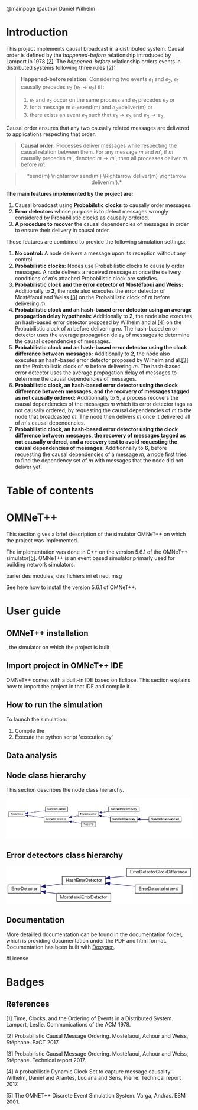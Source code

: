 @mainpage
@author Daniel Wilhelm

# Introduction

This project implements causal broadcast in a distributed system.
Causal order is defined by the *happened-before* relationship introduced by Lamport in 1978 [[2]](https://amturing.acm.org/p558-lamport.pdf). 
The *happened-before* relationship orders events in distributed systems following three rules [[2]](https://amturing.acm.org/p558-lamport.pdf):

>**Happened-before relation:**
>	Considering two events $e_1$ and $e_2$, $e_1$ causally precedes $e_2$ ($e_1 \rightarrow e_2$) iff:
>	1. $e_1$ and $e_2$ occur on the same process and $e_1$ precedes $e_2$ or
>	2. for a message m $e_1$=send(m) and $e_2$=deliver(m) or
>	3. there exists an event $e_3$ such that $e_1\rightarrow e_3$ and $e_3\rightarrow e_2$.

Causal order ensures that any two causally related messages are delivered to applications respecting that order. 

>**Causal order:** 
>	Processes deliver messages while respecting the causal relation between them.
>	For any message $m$ and $m'$, if $m$ causally precedes $m'$, denoted $m\rightarrow m'$, then all processes deliver $m$ before $m'$:

>	<center>*send(m) \rightarrow send(m') \Rightarrow deliver(m) \rightarrow deliver(m').* </center>

**The main features implemented by the project are:**
1. Causal broadcast using **Probabilstic clocks** to causally order messages. 
2. **Error detectors** whose purpose is to detect messages wrongly considered by Probabilistic clocks as causally ordered.
3. **A procedure to recover** the causal dependencies of messages in order to ensure their delivery in causal order. 

Those features are combined to provide the following simulation settings:

1. **No control:** A node delivers a message upon its reception without any control. 
2. **Probabilistic clocks:** Nodes use Probabilistic clocks to causally order messages. A node delivers a received message *m* once the delivery conditions of *m*'s attached Probabilistic clock are satisfies. 
3. **Probabilistic clock and the error detector of Mostéfaoui and Weiss:** Additionally to **2**, the node also executes the error detector of Mostéfaoui and Weiss  [[3]](https://hal.science/hal-02056349/document) on the Probabilistic clock of *m* before delivering *m*. 
4. **Probabilistic clock and an hash-based error detector using an average propagation delay hypothesis:** Additionally to **2**, the node also executes an hash-based error detector proposed by Wilhelm and al.[[4]](https://hal.science/hal-03984499) on the Probabilistic clock of *m* before delivering *m*. The hash-based error detector uses the average propagation delay of messages to determine the causal dependencies of messages. 
5. **Probabilistic clock and an hash-based error detector using the clock difference between messages:** Additionally to **2**, the node also executes an hash-based error detector proposed by Wilhelm and al.[[3]](https://hal.science/hal-03984499) on the Probabilistic clock of *m* before delivering *m*. The hash-based error detector uses the average propagation delay of messages to determine the causal dependencies of messages. 
6. **Probabilistic clock, an hash-based error detector using the clock difference between messages, and the recovery of messages tagged as not causally ordered:** Additionnally to **5**, a process recovers the causal dependencies of the messages *m* which its error detector tags as not causally ordered, by requesting the causal dependencies of *m* to the node that broadcasted *m*. The node then delivers *m* once it delivered all of *m*'s causal dependencies. 
7. **Probabilistic clock, an hash-based error detector using the clock difference between messages, the recovery of messages tagged as not causally ordered, and a recovery test to avoid requesting the causal dependencies of messages:** Additionnally to **6**, before requesting the causal dependencies of a message *m*, a node first tries to find the dependency set of *m* with messages that the node did not deliver yet. 

# Table of contents

# OMNeT++

This section gives a brief description of the simulator OMNeT++ on which the project was implemented. 

The implementation was done in C++ on the version 5.6.1 of the OMNeT++ simulator[[5]](https://omnetpp.org/). 
OMNeT++ is an event based simulator primarly used for building network simulators. 

parler des modules, des fichiers ini et ned, msg 

See [here](https://doc.omnetpp.org/omnetpp5/InstallGuide.pdf) how to install the version 5.6.1 of OMNeT++.

# User guide 

## OMNeT++ installation 
, the simulator on which the project is built

## Import project in OMNeT++ IDE

OMNeT++ comes with a built-in IDE based on Eclipse. This section explains how to import the project in that IDE and compile it. 
 



## How to run the simulation 

To launch the simulation:
1. Compile the 
2. Execute the python script 'execution.py'

## Data analysis 


## Node class hierarchy 

This section describes the node class hierarchy. 

![Error Detector inheritance graph.](documentation/mainpage/nodeInheritance.png?raw=true)


## Error detectors class hierarchy

![Error Detector inheritance graph.](documentation/mainpage/errorDetectorInheritance.png?raw=true)


## Documentation

More detailled documentation can be found in the documentation folder, which is providing documentation under the PDF and html format. 
Documentation has been built with [Doxygen](https://www.doxygen.nl/).

#License

# Badges

## References

<a id="HappenedBefore">[1]</a> Time, Clocks, and the Ordering of Events in a Distributed System. Lamport, Leslie. Communications of the ACM 1978.

<a id="PC1">[2]</a> Probabilistic Causal Message Ordering. Mostéfaoui, Achour and Weiss, Stéphane. PaCT 2017.

<a id="PC2">[3]</a> Probabilistic Causal Message Ordering. Mostéfaoui, Achour and Weiss, Stéphane. Technical report 2017.

<a id="PC">[4]</a> A probabilistic Dynamic Clock Set to capture message causality. Wilhelm, Daniel and Arantes, Luciana and Sens, Pierre. Technical report 2017.

<a id="OMNeT++">[5]</a> The OMNET++ Discrete Event Simulation System. Varga, Andras. ESM 2001.
